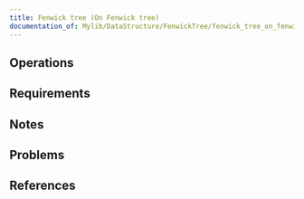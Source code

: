 ```yaml
---
title: Fenwick tree (On Fenwick tree)
documentation_of: Mylib/DataStructure/FenwickTree/fenwick_tree_on_fenwick_tree.cpp
---
```


## Operations

## Requirements

## Notes

## Problems

## References
